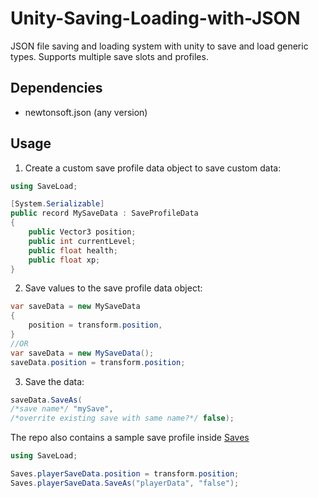 # Unity-Saving-Loading-with-JSON
JSON file saving and loading system with unity to save and load generic types. 
Supports multiple save slots and profiles.

## Dependencies
- newtonsoft.json (any version)

## Usage
1. Create a custom save profile data object to save custom data:
```csharp
using SaveLoad;

[System.Serializable]
public record MySaveData : SaveProfileData
{
    public Vector3 position;
    public int currentLevel;
    public float health;
    public float xp;
}
```
2. Save values to the save profile data object:
```csharp
var saveData = new MySaveData
{
    position = transform.position,
}
//OR
var saveData = new MySaveData();
saveData.position = transform.position;
```

3. Save the data:
```csharp
saveData.SaveAs(
/*save name*/ "mySave", 
/*overrite existing save with same name?*/ false);
```

The repo also contains a sample save profile inside [Saves](./Saves.cs)
```csharp
using SaveLoad;

Saves.playerSaveData.position = transform.position;
Saves.playerSaveData.SaveAs("playerData", "false");
```

